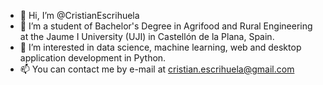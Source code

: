 - 👋 Hi, I’m @CristianEscrihuela
- 🌱 I’m a student of Bachelor's Degree in Agrifood and Rural Engineering at the Jaume I University (UJI) in Castellón de la Plana, Spain.
- 👀 I’m interested in data science, machine learning, web and desktop application development in Python.
- 📫 You can contact me by e-mail at cristian.escrihuela@gmail.com


<!---
CristianEscrihuela/CristianEscrihuela is a ✨ special ✨ repository because its `README.md` (this file) appears on your GitHub profile.
You can click the Preview link to take a look at your changes.
--->
